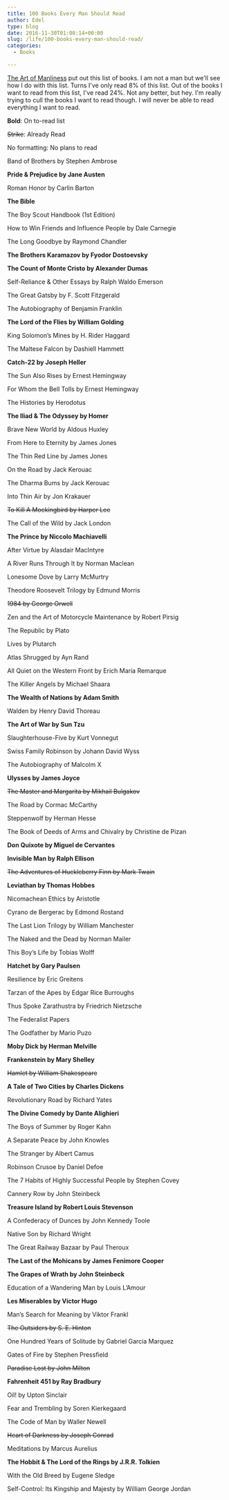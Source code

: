 ```yaml
---
title: 100 Books Every Man Should Read
author: Edel
type: blog
date: 2016-11-30T01:08:14+00:00
slug: /life/100-books-every-man-should-read/
categories:
  - Books

---
```

[The Art of Manliness][1] put out this list of books. I am not a man but we'll see how I do with this list. Turns I've only read 8% of this list. Out of the books I want to read from this list, I've read 24%. Not any better, but hey. I'm really trying to cull the books I want to read though. I will never be able to read everything I want to read. 

**Bold**: On to-read list
  
<del>Strike</del>: Already Read
  
No formatting: No plans to read

Band of Brothers by Stephen Ambrose
  
**Pride & Prejudice by Jane Austen**
  
Roman Honor by Carlin Barton
  
**The Bible**
  
The Boy Scout Handbook (1st Edition)
  
How to Win Friends and Influence People by Dale Carnegie
  
The Long Goodbye by Raymond Chandler
  
**The Brothers Karamazov by Fyodor Dostoevsky**
  
**The Count of Monte Cristo by Alexander Dumas**
  
Self-Reliance & Other Essays by Ralph Waldo Emerson
  
The Great Gatsby by F. Scott Fitzgerald
  
The Autobiography of Benjamin Franklin
  
**The Lord of the Flies by William Golding**
  
King Solomon’s Mines by H. Rider Haggard
  
The Maltese Falcon by Dashiell Hammett
  
**Catch-22 by Joseph Heller**
  
The Sun Also Rises by Ernest Hemingway
  
For Whom the Bell Tolls by Ernest Hemingway
  
The Histories by Herodotus
  
**The Iliad & The Odyssey by Homer**
  
Brave New World by Aldous Huxley
  
From Here to Eternity by James Jones
  
The Thin Red Line by James Jones
  
On the Road by Jack Kerouac
  
The Dharma Bums by Jack Kerouac
  
Into Thin Air by Jon Krakauer
  
<del datetime="2016-11-30T01:01:39+00:00">To Kill A Mockingbird by Harper Lee</del>
  
The Call of the Wild by Jack London
  
**The Prince by Niccolo Machiavelli**
  
After Virtue by Alasdair MacIntyre
  
A River Runs Through It by Norman Maclean
  
Lonesome Dove by Larry McMurtry
  
Theodore Roosevelt Trilogy by Edmund Morris
  
<del datetime="2016-11-30T01:01:39+00:00">1984 by George Orwell</del>
  
Zen and the Art of Motorcycle Maintenance by Robert Pirsig
  
The Republic by Plato
  
Lives by Plutarch
  
Atlas Shrugged by Ayn Rand
  
All Quiet on the Western Front by Erich Maria Remarque
  
The Killer Angels by Michael Shaara
  
**The Wealth of Nations by Adam Smith**
  
Walden by Henry David Thoreau
  
**The Art of War by Sun Tzu**
  
Slaughterhouse-Five by Kurt Vonnegut
  
Swiss Family Robinson by Johann David Wyss
  
The Autobiography of Malcolm X
  
**Ulysses by James Joyce**
  
<del datetime="2016-11-30T01:01:39+00:00">The Master and Margarita by Mikhail Bulgakov</del>
  
The Road by Cormac McCarthy
  
Steppenwolf by Herman Hesse
  
The Book of Deeds of Arms and Chivalry by Christine de Pizan
  
**Don Quixote by Miguel de Cervantes**
  
**Invisible Man by Ralph Ellison**
  
<del datetime="2016-11-30T01:01:39+00:00">The Adventures of Huckleberry Finn by Mark Twain</del>
  
**Leviathan by Thomas Hobbes**
  
Nicomachean Ethics by Aristotle
  
Cyrano de Bergerac by Edmond Rostand
  
The Last Lion Trilogy by William Manchester
  
The Naked and the Dead by Norman Mailer
  
This Boy’s Life by Tobias Wolff
  
**Hatchet by Gary Paulsen**
  
Resilience by Eric Greitens
  
Tarzan of the Apes by Edgar Rice Burroughs
  
Thus Spoke Zarathustra by Friedrich Nietzsche
  
The Federalist Papers
  
The Godfather by Mario Puzo
  
**Moby Dick by Herman Melville**
  
**Frankenstein by Mary Shelley**
  
<del datetime="2016-11-30T01:01:39+00:00">Hamlet by William Shakespeare</del>
  
**A Tale of Two Cities by Charles Dickens**
  
Revolutionary Road by Richard Yates
  
**The Divine Comedy by Dante Alighieri**
  
The Boys of Summer by Roger Kahn
  
A Separate Peace by John Knowles
  
The Stranger by Albert Camus
  
Robinson Crusoe by Daniel Defoe
  
The 7 Habits of Highly Successful People by Stephen Covey
  
Cannery Row by John Steinbeck
  
**Treasure Island by Robert Louis Stevenson**
  
A Confederacy of Dunces by John Kennedy Toole
  
Native Son by Richard Wright
  
The Great Railway Bazaar by Paul Theroux
  
**The Last of the Mohicans by James Fenimore Cooper**
  
**The Grapes of Wrath by John Steinbeck**
  
Education of a Wandering Man by Louis L’Amour
  
**Les Miserables by Victor Hugo**
  
Man’s Search for Meaning by Viktor Frankl
  
<del datetime="2016-11-30T01:01:39+00:00">The Outsiders by S. E. Hinton</del>
  
One Hundred Years of Solitude by Gabriel Garcia Marquez
  
Gates of Fire by Stephen Pressfield
  
<del datetime="2016-11-30T01:01:39+00:00">Paradise Lost by John Milton</del>
  
**Fahrenheit 451 by Ray Bradbury**
  
Oil! by Upton Sinclair
  
Fear and Trembling by Soren Kierkegaard
  
The Code of Man by Waller Newell
  
<del datetime="2016-11-30T01:01:39+00:00">Heart of Darkness by Joseph Conrad</del>
  
Meditations by Marcus Aurelius
  
**The Hobbit & The Lord of the Rings by J.R.R. Tolkien**
  
With the Old Breed by Eugene Sledge
  
Self-Control: Its Kingship and Majesty by William George Jordan




 [1]: http://www.artofmanliness.com/